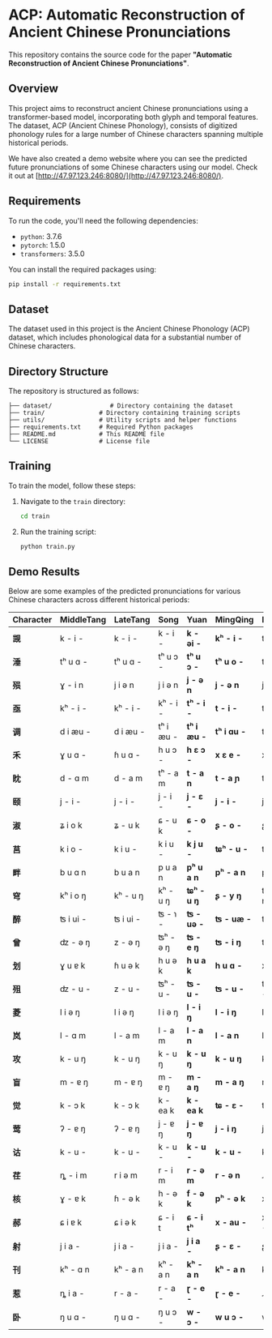 # ACP: Automatic Reconstruction of Ancient Chinese Pronunciations

This repository contains the source code for the paper **"Automatic Reconstruction of Ancient Chinese Pronunciations"**.

## Overview
This project aims to reconstruct ancient Chinese pronunciations using a transformer-based model, incorporating both glyph and temporal features. The dataset, ACP (Ancient Chinese Phonology), consists of digitized phonology rules for a large number of Chinese characters spanning multiple historical periods.

We have also created a demo website where you can see the predicted future pronunciations of some Chinese characters using our model. Check it out at [http://47.97.123.246:8080/](http://47.97.123.246:8080/).

## Requirements
To run the code, you'll need the following dependencies:
- `python`: 3.7.6
- `pytorch`: 1.5.0
- `transformers`: 3.5.0

You can install the required packages using:
```bash
pip install -r requirements.txt
```

## Dataset
The dataset used in this project is the Ancient Chinese Phonology (ACP) dataset, which includes phonological data for a substantial number of Chinese characters.

## Directory Structure
The repository is structured as follows:
```
├── dataset/                # Directory containing the dataset
├── train/               # Directory containing training scripts
├── utils/               # Utility scripts and helper functions
├── requirements.txt     # Required Python packages
├── README.md            # This README file
└── LICENSE              # License file
```

## Training
To train the model, follow these steps:
1. Navigate to the `train` directory:
    ```bash
    cd train
    ```
2. Run the training script:
    ```bash
    python train.py
    ```

## Demo Results
Below are some examples of the predicted pronunciations for various Chinese characters across different historical periods:

| Character | MiddleTang | LateTang | Song      | Yuan          | MingQing      | Modern    | AD2300        |
| --------- | ---------- | -------- | --------- | ------------- | ------------- | --------- | ------------- |
| **觊**    | k - i -    | k - i -  | k - i -   | **k - əi -**  | **kʰ - i -**  | ʨ - i -   | **ʨʰ - əi -** |
| **涶**    | tʰ u ɑ -   | tʰ u ɑ - | tʰ u ɔ -  | **tʰ u ɔ -**  | **tʰ u o -**  | tʰ u o -  | **tʰ u a -**  |
| **殒**    | ɣ - i n    | j i ə n  | j i ə n   | **j - ə n**   | **j - ə n**   | j u ə n   | **j u - n**   |
| **亟**    | kʰ - i -   | kʰ - i - | kʰ - i -  | **tʰ - i -**  | **t - i -**   | ʨ - i -   | **ʨʰ - i -**  |
| **调**    | d i æu -   | d i æu - | tʰ i æu - | **tʰ i æu -** | **tʰ i ɑu -** | tʰ i ɑu - | **tʰ i ɔu -** |
| **禾**    | ɣ u ɑ -    | ɦ u ɑ -  | h u ɔ -   | **h ɛ ɔ -**   | **x ɛ e -**   | x - ɤ -   | **x - i -**   |
| **眈**    | d - ɑ m    | d - a m  | tʰ - a m  | **t - a n**   | **t - a ɲ**   | t - a n   | **t - a ŋ**   |
| **颐**    | j - i -    | j - i -  | j - i -   | **j - ɛ -**   | **j - i -**   | j - i -   | **j - i -**   |
| **淑**    | ʑ i o k    | ʑ - u k  | ɕ - u k   | **ɕ - o -**   | **ʂ - o -**   | ʂ - u -   | **ʃ - u -**   |
| **莒**    | k i o -    | k i u -  | k i u -   | **k j u -**   | **ʨʰ - u -**  | ʨ - u -   | **ʨ - ua -**  |
| **畔**    | b u ɑ n    | b u a n  | p u a n   | **pʰ u a n**  | **pʰ - a n**  | pʰ - a n  | **pʰ - a n**  |
| **穹**    | kʰ i o ŋ   | kʰ - u ŋ | kʰ - u ŋ  | **ʨʰ - u ŋ**  | **ʂ - y ŋ**   | ʨʰ - y ŋ  | **ɣ - ua ŋ**  |
| **醉**    | ʦ i ui -   | ʦ i ui - | ʦ - ɿ -   | **ʦ - uə -**  | **ʦ - uæ -**  | ʦ u ei -  | **ʦ ɚ ei -**  |
| **曾**    | ʣ - ə ŋ    | z - ə ŋ  | ʦʰ - ə ŋ  | **ʦ - e ŋ**   | **ʦ - i ŋ**   | ʦ - ə ŋ   | **ʦ - u ŋ**   |
| **划**    | ɣ u ɐ k    | ɦ u ə k  | h u ə k   | **h u a k**   | **h u ɑ -**   | x u ɑ -   | **x u a -**   |
| **殂**    | ʣ - u -    | z - u -  | ʦʰ - u -  | **ʦ - u -**   | **ʦ - u -**   | ʦʰ - u -  | **ʧ - u -**   |
| **菱**    | l i ə ŋ    | l i ə ŋ  | l i ə ŋ   | **l - i ŋ**   | **l - i ŋ**   | l - i ŋ   | **l - a ŋ**   |
| **岚**    | l - ɑ m    | l - a m  | l - a m   | **l - a n**   | **l - a n**   | l - a n   | **l - a ŋ**   |
| **攻**    | k - u ŋ    | k - u ŋ  | k - u ŋ   | **k - u ŋ**   | **k - u ŋ**   | k - u ŋ   | **kʰ - u ŋ**  |
| **盲**    | m - ɐ ŋ    | m - ɐ ŋ  | m - ɐ ŋ   | **m - a ŋ**   | **m - a ŋ**   | m - a ŋ   | **m - æ ŋ**   |
| **觉**    | k - ɔ k    | k - ɔ k  | k - ea k  | **k - ea k**  | **ʨ - ɛ -**   | ʨ y ɛ -   | **ʨ u ɛ -**   |
| **莺**    | ʔ - ɐ ŋ    | ʔ - ɐ ŋ  | j - ɐ ŋ   | **j - ɐ ŋ**   | **j - i ŋ**   | j - i ŋ   | **j - i ə**   |
| **诂**    | k - u -    | k - u -  | k - u -   | **k - u -**   | **k - u -**   | k - u -   | **kʰ - u -**  |
| **荏**    | ȵ - i m    | r i ə m  | r - i m   | **r - ə m**   | **r - ə n**   | ɻ - ə n   | **ɻ - æ n**   |
| **核**    | ɣ - ɐ k    | ɦ - ə k  | h - ə k   | **f - ə k**   | **pʰ - ə k**  | x - ɤ -   | **s - ɔ -**   |
| **郝**    | ɕ i ɐ k    | ɕ i ə k  | ɕ - i t   | **ɕ - i tʰ**  | **x - au -**  | x - ɑu -  | **x - ɑ -**   |
| **射**    | j i a -    | j i a -  | j i a -   | **j i a -**   | **ʂ - ɛ -**   | ʂ - ɤ -   | **ʂ - ə -**   |
| **刊**    | kʰ - ɑ n   | kʰ - a n | kʰ - a n  | **kʰ - a n**  | **kʰ - a n**  | kʰ - a n  | **kʰ - æ n**  |
| **惹**    | ȵ i a -    | r - a -  | r - a -   | **ɽ - e -**   | **ɽ - e -**   | ɻ - ɤ -   | **ɻ - ɤ -**   |
| **卧**    | ŋ u ɑ -    | ŋ u ɑ -  | ŋ u ɔ -   | **w - ɔ -**   | **w u ɔ -**   | w - o -   | **w - ɔ -**   |

